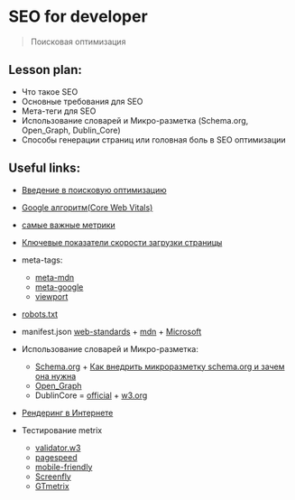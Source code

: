 ﻿# SEO for developer
> Поисковая оптимизация


## Lesson plan: 
+ Что такое SEO
+ Основные требования для SEO
+ Мета-теги для SEO
+ Использование словарей и Микро-разметка  (Schema.org, Open_Graph, Dublin_Core)
+ Способы генерации страниц или головная боль в SEO оптимизации


## Useful links:
+ [Введение в поисковую оптимизацию](https://developers.google.com/search/docs/beginner/seo-starter-guide?hl=ru)
+ [Google алгоритм(Core Web Vitals)](https://lanet.click/ru/core-web-vitals/)
+ [самые важные метрики](https://ax.digital/core-web-vitals/)
+ [Ключевые показатели скорости загрузки страницы](https://dmitrylavrik.ru/blog/best-practices/core-web-vitals)
+ meta-tags:
	- [meta-mdn](https://developer.mozilla.org/en-US/docs/Learn/HTML/Introduction_to_HTML/The_head_metadata_in_HTML)
	- [meta-google](https://developers.google.com/search/docs/advanced/crawling/special-tags?hl=ru)
	- [viewport](https://developers.google.com/search/mobile-sites/mobile-seo/responsive-design?hl=en)
+ [robots.txt](https://developers.google.com/search/docs/advanced/robots/robots_txt)
+ manifest.json [web-standards](https://web-standards.ru/articles/manifest-what-why/) + [mdn](https://developer.mozilla.org/en-US/docs/Mozilla/Add-ons/WebExtensions/manifest.json) + [Microsoft](https://docs.microsoft.com/en-us/minecraft/creator/reference/content/addonsreference/examples/addonmanifest)
+ Использование словарей и Микро-разметка:
	+ [Schema.org](https://schema.org/docs/about.html) + [Как внедрить микроразметку schema.org и зачем она нужна](https://serpstat.com/ru/blog/kak-vnedrit-mikrorazmetku-schemaorg/)
	+ [Open_Graph](https://ruogp.me/)
	+ DublinCore = [official](https://dublincore.org/) + [w3.org](https://www.w3.org/wiki/DublinCore)

+ [Рендеринг в Интернете](https://developers.google.com/web/updates/2019/02/rendering-on-the-web)

+ Тестирование metrix
	- [validator.w3](https://validator.w3.org/)
	- [pagespeed](https://developers.google.com/speed/pagespeed/insights/?hl=ru)
	- [mobile-friendly](https://search.google.com/test/mobile-friendly)
	- [Screenfly](https://bluetree.ai/screenfly/)
	- [GTmetrix](https://gtmetrix.com/)